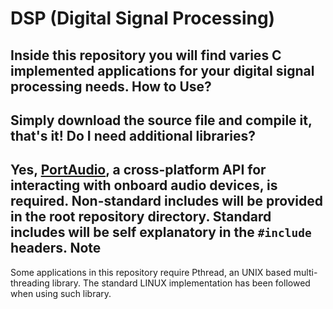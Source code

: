 DSP (Digital Signal Processing)
===============================
Inside this repository you will find varies C implemented applications for your digital signal processing needs.
How to Use?
---------------
Simply download the source file and compile it, that's it!
Do I need additional libraries?
-----------------------------
Yes, [PortAudio][1], a cross-platform API for interacting with onboard audio devices, is required. Non-standard includes will be provided in the root repository directory. Standard includes will be self explanatory in the `#include` headers.
Note
-----------------------------
Some applications in this repository require Pthread, an UNIX based multi-threading library. The standard LINUX implementation has been followed when using such library. 

[1]: http://www.portaudio.com/ "PortAudio Mainpage"